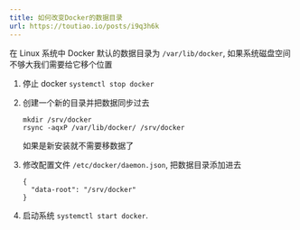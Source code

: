 ```yaml
---
title: 如何改变Docker的数据目录
url: https://toutiao.io/posts/i9q3h6k
---
```


在 Linux 系统中 Docker 默认的数据目录为 `/var/lib/docker`, 如果系统磁盘空间
不够大我们需要给它移个位置

1. 停止 docker `systemctl stop docker`

2. 创建一个新的目录并把数据同步过去

    ```
    mkdir /srv/docker
    rsync -aqxP /var/lib/docker/ /srv/docker
    ```

    如果是新安装就不需要移数据了

3. 修改配置文件 `/etc/docker/daemon.json`, 把数据目录添加进去

    ```
    {
      "data-root": "/srv/docker"
    }
    ```

4. 启动系统 `systemctl start docker`.
